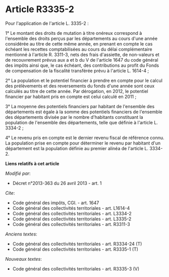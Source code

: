 # Article R3335-2

Pour l'application de l'article L. 3335-2 : 

1° Le montant des droits de mutation à titre onéreux correspond à l'ensemble des droits perçus par les départements au cours
d'une année considérée au titre de cette même année, en prenant en compte le cas échéant les recettes comptabilisées au cours
du délai complémentaire mentionné à l'article R. 3311-3, nets des frais d'assiette, de non-valeurs et de recouvrement prévus
aux a et b du V de l'article 1647 du code général des impôts ainsi que, le cas échéant, des contributions au profit du Fonds
de compensation de la fiscalité transférée prévu à l'article L. 1614-4 ; 

2° La population et le potentiel financier à prendre en compte pour le calcul des prélèvements et des reversements du fonds
d'une année sont ceux calculés au titre de cette année. Par dérogation, en 2012, le potentiel financier par habitant pris en
compte est celui calculé en 2011 ; 

3° La moyenne des potentiels financiers par habitant de l'ensemble des départements est égale à la somme des potentiels
financiers de l'ensemble des départements divisée par le nombre d'habitants constituant la population de l'ensemble des
départements, telle que définie à l'article L. 3334-2 ; 

4° Le revenu pris en compte est le dernier revenu fiscal de référence connu. La population prise en compte pour déterminer le
revenu par habitant d'un département est la population définie au premier alinéa de l'article L. 3334-2.

**Liens relatifs à cet article**

_Modifié par_:

  - Décret n°2013-363 du 26 avril 2013 - art. 1

_Cite_:

  - Code général des impôts, CGI. - art. 1647
  - Code général des collectivités territoriales - art. L1614-4
  - Code général des collectivités territoriales - art. L3334-2
  - Code général des collectivités territoriales - art. L3335-2
  - Code général des collectivités territoriales - art. R3311-3

_Anciens textes_:

  - Code général des collectivités territoriales - art. R3334-24 (T)
  - Code général des collectivités territoriales - art. R3335-1 (T)

_Nouveaux textes_:

  - Code général des collectivités territoriales - art. R3335-3 (V)
